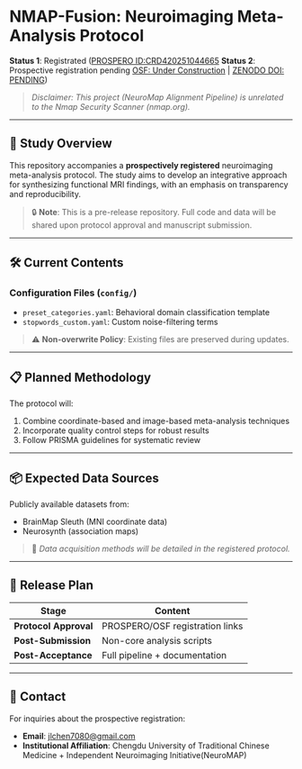 # NMAP-Fusion: Neuroimaging Meta-Analysis Protocol  
**Status 1**: Registrated ([PROSPERO ID:CRD420251044665](https://www.crd.york.ac.uk/PROSPERO/view/CRD420251044665)
**Status 2**: Prospective registration pending [OSF: Under Construction](https://osf.io/p7cjd/) | [ZENODO DOI: PENDING]())
> *Disclaimer: This project (NeuroMap Alignment Pipeline) is unrelated to the Nmap Security Scanner (nmap.org).*

---

## 📜 Study Overview  
This repository accompanies a **prospectively registered** neuroimaging meta-analysis protocol. The study aims to develop an integrative approach for synthesizing functional MRI findings, with an emphasis on transparency and reproducibility.  

> 🔒 **Note**: This is a pre-release repository. Full code and data will be shared upon protocol approval and manuscript submission.  

---

## 🛠️ Current Contents  
### Configuration Files (`config/`)  
- `preset_categories.yaml`: Behavioral domain classification template  
- `stopwords_custom.yaml`: Custom noise-filtering terms  

> ⚠️ **Non-overwrite Policy**: Existing files are preserved during updates.  

---

## 📋 Planned Methodology  
The protocol will:  
1. Combine coordinate-based and image-based meta-analysis techniques  
2. Incorporate quality control steps for robust results  
3. Follow PRISMA guidelines for systematic review  

---

## 📦 Expected Data Sources  
Publicly available datasets from:  
- BrainMap Sleuth (MNI coordinate data)  
- Neurosynth (association maps)  

> 📌 *Data acquisition methods will be detailed in the registered protocol.*  

---

## 📅 Release Plan  
| Stage               | Content                           |  
|---------------------|-----------------------------------|  
| **Protocol Approval** | PROSPERO/OSF registration links  |  
| **Post-Submission**  | Non-core analysis scripts        |  
| **Post-Acceptance**  | Full pipeline + documentation    |  

---

## 📧 Contact  
For inquiries about the prospective registration:  
- **Email**: jlchen7080@gmail.com  
- **Institutional Affiliation**: Chengdu University of Traditional Chinese Medicine + Independent Neuroimaging Initiative(NeuroMAP)
